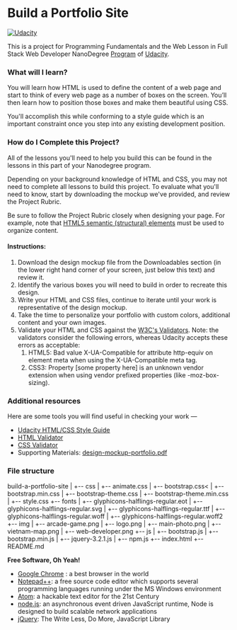 # Build a Portfolio Site 

[![Udacity](http://1onjea25cyhx3uvxgs4vu325.wpengine.netdna-cdn.com/wp-content/uploads/2016/02/160225-Udacity-Email-Logo-02_C_1x.gif)](https://www.udacity.com/)

This is a project for Programming Fundamentals and the Web Lesson in Full Stack Web Developer NanoDegree [Program](https://www.udacity.com/nanodegree) of [Udacity](https://www.udacity.com/).

### What will I learn?

You will learn how HTML is used to define the content of a web page and start to think of every web page as a number of boxes on the screen. You’ll then learn how to position those boxes and make them beautiful using CSS.

You'll accomplish this while conforming to a style guide which is an important constraint once you step into any existing development position.

### How do I Complete this Project?

All of the lessons you'll need to help you build this can be found in the lessons in this part of your Nanodegree program.

Depending on your background knowledge of HTML and CSS, you may not need to complete all lessons to build this project. To evaluate what you'll need to know, start by downloading the mockup we've provided, and review the Project Rubric.

Be sure to follow the Project Rubric closely when designing your page. For example, note that [HTML5 semantic (structural) elements](https://www.w3.org/wiki/HTML_structural_elements#Enter_HTML5_structural_elements) must be used to organize content.

#### Instructions:

1. Download the design mockup file from the Downloadables section (in the lower right hand corner of your screen, just below this text) and review it.
2. Identify the various boxes you will need to build in order to recreate this design.
3. Write your HTML and CSS files, continue to iterate until your work is representative of the design mockup.
4. Take the time to personalize your portfolio with custom colors, additional content and your own images.
5. Validate your HTML and CSS against the [W3C's Validators](http://validator.w3.org/). Note: the validators consider the following errors, whereas Udacity accepts these errors as acceptable:
    1. HTML5: Bad value X-UA-Compatible for attribute http-equiv on element meta when using the X-UA-Compatible meta tag.
    2. CSS3: Property [some property here] is an unknown vendor extension when using vendor prefixed properties (like -moz-box-sizing).

### Additional resources

Here are some tools you will find useful in checking your work —

- [Udacity HTML/CSS Style Guide](http://udacity.github.io/frontend-nanodegree-styleguide/)
- [HTML Validator](http://validator.w3.org/#validate_by_input)
- [CSS Validator](https://jigsaw.w3.org/css-validator/#validate_by_input)
- Supporting Materials: [design-mockup-portfolio.pdf](https://www.udacity.com/api/nodes/2655898586/supplemental_media/design-mockup-portfoliopdf/download)

### File structure
build-a-portfolio-site
 |
 +-- css
 |   +-- animate.css
 |   +-- bootstrap.css<
 |   +-- bootstrap.min.css
 |   +-- bootstrap-theme.css
 |   +-- bootstrap-theme.min.css
 |   +-- style.css
 +-- fonts
 |   +-- glyphicons-halflings-regular.eot
 |   +-- glyphicons-halflings-regular.svg
 |   +-- glyphicons-halflings-regular.ttf
 |   +-- glyphicons-halflings-regular.woff
 |   +-- glyphicons-halflings-regular.woff2
 +-- img
 |   +-- arcade-game.png
 |   +-- logo.png
 |   +-- main-photo.png
 |   +-- vietnam-map.png
 |   +-- web-developer.png
 +-- js
 |   +-- bootstrap.js
 |   +-- bootstrap.min.js
 |   +-- jquery-3.2.1.js
 |   +-- npm.js
 +-- index.html
 +-- README.md

**Free Software, Oh Yeah!**
- [Google Chrome](https://www.google.com/chrome/) : a best browser in the world
- [Notepad++](https://notepad-plus-plus.org/): a free source code editor which supports several programming languages running under the MS Windows environment
- [Atom](https://atom.io/): a hackable text editor for the 21st Century
- [node.js](http://nodejs.org): an asynchronous event driven JavaScript runtime, Node is designed to build scalable network applications
- [jQuery](https://jquery.com/): The Write Less, Do More, JavaScript Library
